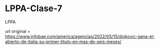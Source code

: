 # LPPA-Clase-7
LPPA

url original = https://www.infobae.com/america/agencias/2022/05/15/djokovic-gana-el-abierto-de-italia-su-primer-titulo-en-mas-de-seis-meses/
